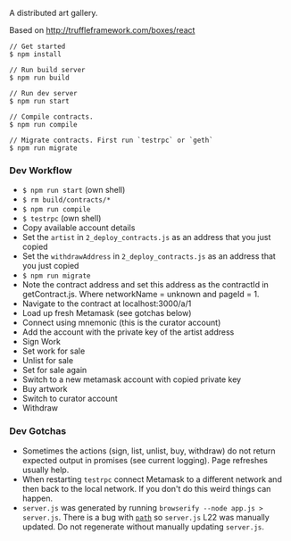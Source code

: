 A distributed art gallery.

Based on http://truffleframework.com/boxes/react


```
// Get started
$ npm install

// Run build server
$ npm run build

// Run dev server
$ npm run start

// Compile contracts.
$ npm run compile

// Migrate contracts. First run `testrpc` or `geth`
$ npm run migrate
```

### Dev Workflow

* `$ npm run start` (own shell)
* `$ rm build/contracts/*`
* `$ npm run compile`
* `$ testrpc` (own shell)
* Copy available account details
* Set the `artist` in `2_deploy_contracts.js` as an address that you just copied
* Set the `withdrawAddress` in `2_deploy_contracts.js` as an address that you just copied
* `$ npm run migrate`
* Note the contract address and set this address as the contractId in getContract.js. Where networkName = unknown and pageId = 1.
* Navigate to the contract at localhost:3000/a/1
* Load up fresh Metamask (see gotchas below)
* Connect using mnemonic (this is the curator account)
* Add the account with the private key of the artist address
* Sign Work
* Set work for sale
* Unlist for sale
* Set for sale again
* Switch to a new metamask account with copied private key
* Buy artwork
* Switch to curator account
* Withdraw

### Dev Gotchas

* Sometimes the actions (sign, list, unlist, buy, withdraw) do not return expected output in promises (see current logging). Page refreshes usually help.
* When restarting `testrpc` connect Metamask to a different network and then back to the local network. If you don't do this weird things can happen.
* `server.js` was generated by running `browserify --node app.js > server.js`. There is a bug with [`path`](https://github.com/browserify/browserify/pull/1725) so `server.js` L22 was manually updated. Do not regenerate without manually updating `server.js`.
